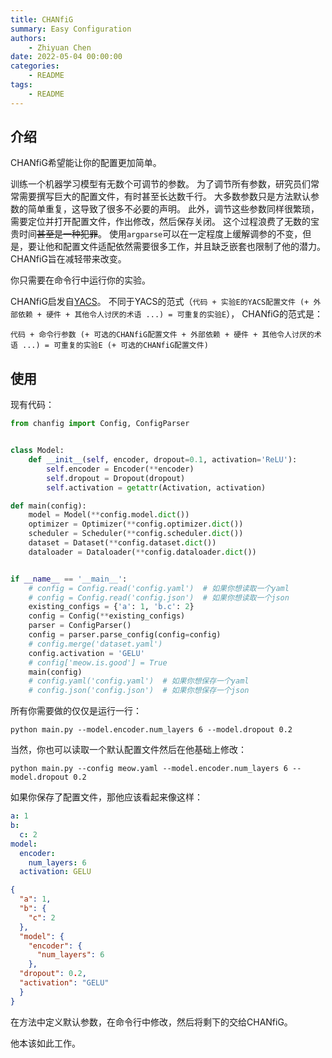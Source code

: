 ```yaml
---
title: CHANfiG
summary: Easy Configuration
authors:
    - Zhiyuan Chen
date: 2022-05-04 00:00:00
categories:
    - README
tags:
    - README
---
```


## 介绍

CHANfiG希望能让你的配置更加简单。

训练一个机器学习模型有无数个可调节的参数。
为了调节所有参数，研究员们常常需要撰写巨大的配置文件，有时甚至长达数千行。
大多数参数只是方法默认参数的简单重复，这导致了很多不必要的声明。
此外，调节这些参数同样很繁琐，需要定位并打开配置文件，作出修改，然后保存关闭。
这个过程浪费了无数的宝贵时间~~甚至是一种犯罪~~。
使用`argparse`可以在一定程度上缓解调参的不变，但是，要让他和配置文件适配依然需要很多工作，并且缺乏嵌套也限制了他的潜力。
CHANfiG旨在减轻带来改变。

你只需要在命令行中运行你的实验。

CHANfiG启发自[YACS](https://github.com/rbgirshick/yacs)。
不同于YACS的范式（`代码 + 实验E的YACS配置文件 (+ 外部依赖 + 硬件 + 其他令人讨厌的术语 ...) = 可重复的实验E`），
CHANfiG的范式是：

`代码 + 命令行参数 (+ 可选的CHANfiG配置文件 + 外部依赖 + 硬件 + 其他令人讨厌的术语 ...) = 可重复的实验E (+ 可选的CHANfiG配置文件)`

## 使用

现有代码：

```python
from chanfig import Config, ConfigParser


class Model:
    def __init__(self, encoder, dropout=0.1, activation='ReLU'):
        self.encoder = Encoder(**encoder)
        self.dropout = Dropout(dropout)
        self.activation = getattr(Activation, activation)

def main(config):
    model = Model(**config.model.dict())
    optimizer = Optimizer(**config.optimizer.dict())
    scheduler = Scheduler(**config.scheduler.dict())
    dataset = Dataset(**config.dataset.dict())
    dataloader = Dataloader(**config.dataloader.dict())


if __name__ == '__main__':
    # config = Config.read('config.yaml')  # 如果你想读取一个yaml
    # config = Config.read('config.json')  # 如果你想读取一个json
    existing_configs = {'a': 1, 'b.c': 2}
    config = Config(**existing_configs)
    parser = ConfigParser()
    config = parser.parse_config(config=config)
    # config.merge('dataset.yaml')
    config.activation = 'GELU'
    # config['meow.is.good'] = True
    main(config)
    # config.yaml('config.yaml')  # 如果你想保存一个yaml
    # config.json('config.json')  # 如果你想保存一个json
```

所有你需要做的仅仅是运行一行：

```shell
python main.py --model.encoder.num_layers 6 --model.dropout 0.2
```

当然，你也可以读取一个默认配置文件然后在他基础上修改：

```shell
python main.py --config meow.yaml --model.encoder.num_layers 6 --model.dropout 0.2
```

如果你保存了配置文件，那他应该看起来像这样：

```yaml
a: 1
b:
  c: 2
model:                                                                                                                                dropout: 0.2
  encoder:
    num_layers: 6
  activation: GELU
```

```json
{
  "a": 1,
  "b": {
    "c": 2
  },
  "model": {
    "encoder": {
      "num_layers": 6
    },
  "dropout": 0.2,
  "activation": "GELU"
  }
}
```

在方法中定义默认参数，在命令行中修改，然后将剩下的交给CHANfiG。

他本该如此工作。

